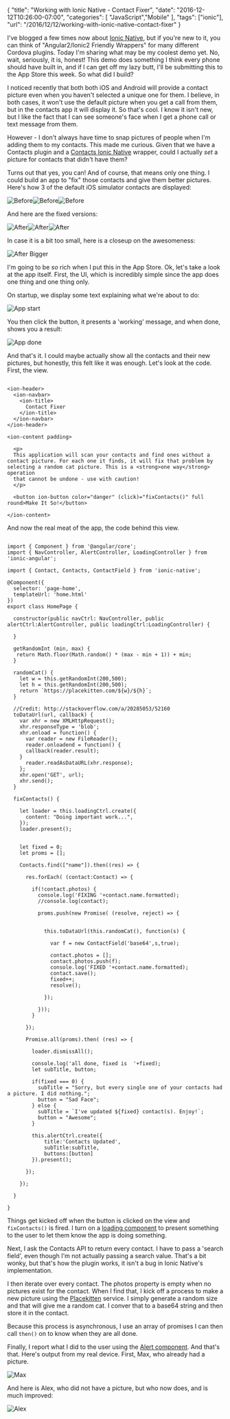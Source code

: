 
{
	"title": "Working with Ionic Native - Contact Fixer",
	"date": "2016-12-12T10:26:00-07:00",
	"categories": [
		"JavaScript","Mobile"
	],
	"tags": ["ionic"],
	"url": "/2016/12/12/working-with-ionic-native-contact-fixer"
}

I've blogged a few times now about [Ionic Native](https://ionicframework.com/docs/v2/native/), but if you're new to it, you can think of "Angular2/Ionic2 Friendly Wrappers" for many different Cordova plugins. Today I'm sharing what may be my coolest demo yet. No, wait, seriously, it is, honest! This demo does something I think every phone should have built in, and if I can get off my lazy butt, I'll be submitting this to the App Store this week. So what did I build?

I noticed recently that both both iOS and Android will provide a contact picture even when you haven't selected a unique one for them. I believe, in both cases, it won't use the default picture when you get a call from them, but in the contacts app it will display it. So that's cool. I know it isn't new, but I like the fact that I can see someone's face when I get a phone call or text message from them.

However - I don't always have time to snap pictures of people when I'm adding them to my contacts. This made me curious. Given that we have a Contacts plugin and a [Contacts Ionic Native](https://ionicframework.com/docs/v2/native/contacts/) wrapper, could I actually *set* a picture for contacts that didn't have them?

Turns out that yes, you can! And of course, that means only one thing. I could build an app to "fix" those contacts and give them better pictures. Here's how 3 of the default iOS simulator contacts are displayed:

<img title="Before" src="https://static.raymondcamden.com/images/2016/12/ja1a.png" style="float:left">
<img title="Before" src="https://static.raymondcamden.com/images/2016/12/kb1a.png" style="float:left">
<img title="Before" src="https://static.raymondcamden.com/images/2016/12/ah1a.png" style="float:left">

<br clear="left" style="margin-bottom:10px">

And here are the fixed versions:

<img title="After" src="https://static.raymondcamden.com/images/2016/12/ja2.png" style="float:left">
<img title="After" src="https://static.raymondcamden.com/images/2016/12/kb2.png" style="float:left">
<img title="After" src="https://static.raymondcamden.com/images/2016/12/ah2.png" style="float:left">
<br clear="left" style="margin-bottom:10px">

In case it is a bit too small, here is a closeup on the awesomeness:

<img title="After Bigger" src="https://static.raymondcamden.com/images/2016/12/ahbig.png">

I'm going to be *so* rich when I put this in the App Store. Ok, let's take a look at the app itself. First, the UI, which is incredibly simple since the app does one thing and one thing only.

On startup, we display some text explaining what we're about to do:

![App start](https://static.raymondcamden.com/images/2016/12/cf1.png )

You then click the button, it presents a 'working' message, and when done, shows you a result:

![App done](https://static.raymondcamden.com/images/2016/12/cf2.png )

And that's it. I could maybe actually show all the contacts and their new pictures, but honestly, this felt like it was enough. Let's look at the code. First, the view.

<pre><code class="language-markup">
&lt;ion-header&gt;
  &lt;ion-navbar&gt;
    &lt;ion-title&gt;
      Contact Fixer
    &lt;&#x2F;ion-title&gt;
  &lt;&#x2F;ion-navbar&gt;
&lt;&#x2F;ion-header&gt;

&lt;ion-content padding&gt;
  
  &lt;p&gt;
  This application will scan your contacts and find ones without a contact picture. For each one it finds, it will fix that problem by selecting a random cat picture. This is a &lt;strong&gt;one way&lt;&#x2F;strong&gt; operation
  that cannot be undone - use with caution!
  &lt;&#x2F;p&gt;

  &lt;button ion-button color=&quot;danger&quot; (click)=&quot;fixContacts()&quot; full round&gt;Make It So!&lt;&#x2F;button&gt;

&lt;&#x2F;ion-content&gt;
</code></pre>

And now the real meat of the app, the code behind this view.

<pre><code class="language-javascript">
import { Component } from &#x27;@angular&#x2F;core&#x27;;
import { NavController, AlertController, LoadingController } from &#x27;ionic-angular&#x27;;

import { Contact, Contacts, ContactField } from &#x27;ionic-native&#x27;;

@Component({
  selector: &#x27;page-home&#x27;,
  templateUrl: &#x27;home.html&#x27;
})
export class HomePage {

  constructor(public navCtrl: NavController, public alertCtrl:AlertController, public loadingCtrl:LoadingController) {
    
  }

  getRandomInt (min, max) {
   return Math.floor(Math.random() * (max - min + 1)) + min;
  }
  
  randomCat() {
    let w = this.getRandomInt(200,500);
    let h = this.getRandomInt(200,500);
    return `https:&#x2F;&#x2F;placekitten.com&#x2F;${w}&#x2F;${h}`;
  }

  &#x2F;&#x2F;Credit: http:&#x2F;&#x2F;stackoverflow.com&#x2F;a&#x2F;20285053&#x2F;52160
  toDataUrl(url, callback) {
    var xhr = new XMLHttpRequest();
    xhr.responseType = &#x27;blob&#x27;;
    xhr.onload = function() {
      var reader = new FileReader();
      reader.onloadend = function() {
      callback(reader.result);
    }
      reader.readAsDataURL(xhr.response);
    };
    xhr.open(&#x27;GET&#x27;, url);
    xhr.send();
  }

  fixContacts() {

    let loader = this.loadingCtrl.create({
      content: &quot;Doing important work...&quot;,
    });
    loader.present();


    let fixed = 0;
    let proms = [];

    Contacts.find([&quot;name&quot;]).then((res) =&gt; {

      res.forEach( (contact:Contact) =&gt; {

        if(!contact.photos) {
          console.log(&#x27;FIXING &#x27;+contact.name.formatted);
          &#x2F;&#x2F;console.log(contact);

          proms.push(new Promise( (resolve, reject) =&gt; {

            
            this.toDataUrl(this.randomCat(), function(s) {

              var f = new ContactField(&#x27;base64&#x27;,s,true);

              contact.photos = [];
              contact.photos.push(f);
              console.log(&#x27;FIXED &#x27;+contact.name.formatted);
              contact.save();
              fixed++;
              resolve();
              
            });
            
          }));
        }

      });

      Promise.all(proms).then( (res) =&gt; {
        
        loader.dismissAll();

        console.log(&#x27;all done, fixed is  &#x27;+fixed);
        let subTitle, button;

        if(fixed === 0) {
          subTitle = &quot;Sorry, but every single one of your contacts had a picture. I did nothing.&quot;;
          button = &quot;Sad Face&quot;;
        } else {
          subTitle = `I&#x27;ve updated ${fixed} contact(s). Enjoy!`;
          button = &quot;Awesome&quot;;      
        }

        this.alertCtrl.create({
            title:&#x27;Contacts Updated&#x27;,
            subTitle:subTitle,
            buttons:[button]
        }).present();

      });

    });
  
  }

}
</code></pre>

Things get kicked off when the button is clicked on the view and `fixContacts()` is fired. I turn on a [loading component](https://ionicframework.com/docs/v2/components/#loading) to present something to the user to let them know the app is doing something. 

Next, I ask the Contacts API to return every contact. I have to pass a 'search field', even though I'm not actually passing a search value. That's a bit wonky, but that's how the plugin works, it isn't a bug in Ionic Native's implementation. 

I then iterate over every contact. The photos property is empty when no pictures exist for the contact. When I find that, I kick off a process to make a new picture using the [Placekitten](http://placekitten.com) service. I simply generate a random size and that will give me a random cat. I conver that to a base64 string and then store it in the contact. 

Because this process is asynchronous, I use an array of promises I can then call `then()` on to know when they are all done. 

Finally, I report what I did to the user using the [Alert component](https://ionicframework.com/docs/v2/components/#alert). And that's that. Here's output from my real device. First, Max, who already had a picture.

![Max](https://static.raymondcamden.com/images/2016/12/max.png)

And here is Alex, who did not have a picture, but who now does, and is much improved:

![Alex](https://static.raymondcamden.com/images/2016/12/alex.png)

